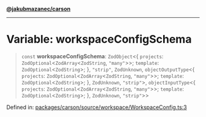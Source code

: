 [**@jakubmazanec/carson**](../README.md)

---

# Variable: workspaceConfigSchema

> `const` **workspaceConfigSchema**: `ZodObject`\<\{ `projects`:
> `ZodOptional`\<`ZodArray`\<`ZodString`, `"many"`\>\>; `template`: `ZodOptional`\<`ZodString`\>;
> \}, `"strip"`, `ZodUnknown`, `objectOutputType`\<\{ `projects`:
> `ZodOptional`\<`ZodArray`\<`ZodString`, `"many"`\>\>; `template`: `ZodOptional`\<`ZodString`\>;
> \}, `ZodUnknown`, `"strip"`\>, `objectInputType`\<\{ `projects`:
> `ZodOptional`\<`ZodArray`\<`ZodString`, `"many"`\>\>; `template`: `ZodOptional`\<`ZodString`\>;
> \}, `ZodUnknown`, `"strip"`\>\>

Defined in:
[packages/carson/source/workspace/WorkspaceConfig.ts:3](https://github.com/jakubmazanec/tools/blob/74fa88a6249b3d486436ae7655f4962bc4a86e11/packages/carson/source/workspace/WorkspaceConfig.ts#L3)
